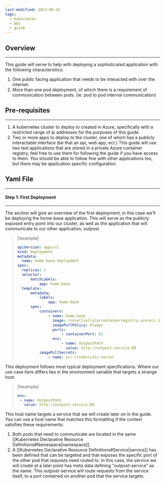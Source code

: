 ```yaml
---
last-modified: 2023-09-25
tags:
  - kubernetes
  - AKS
  - guide
---
```

## Overview
---
This guide will serve to help with deploying a sophisticated application with the following characteristics:
1. One public facing application that needs to be interacted with over the internet.
2. More than one pod deployment, of which there is a requirement of communication between pods. (ie. pod to pod internal communication)
## Pre-requisites
---
1. A kubernetes cluster to deploy to created in Azure, specifically with a restricted range of ip addresses for the purposes of this guide.
2. Two or more apps to deploy to the cluster, one of which has a publicly interactable interface (be that an api, web app, ect.) This guide will use two test applications that are stored in a private Azure container registry, feel free to use them for following the guide if you have access to them. You should be able to follow fine with other applications too, but there may be application specific configuration.

## Yaml File
---
#### Step 1: First Deployment
---
The section will give an overview of the first deployment, in this case we'll be deploying the home-base application. This will serve as the publicly exposed entry point into our cluster, as well as the application that will communicate to our other application, outpost.

>[!example]
>```yaml
>apiVersion: apps/v1
>kind: Deployment
>metadata:
>	name: home-base-deployment
>spec:
>	replicas: 1
>	selector:
>		matchLabels:
>			app: home-base
>	template:
>		metadata:
>			labels:
>				app: home-base
>		spec:
>			containers:
>				- name: home-base
>				  image: russellcellularcontainerregistry.azurecr.io/home-base
>				  imagePullPolicy: Always
>				  ports:
>					  - containerPort: 81
>				  env:
>					  - name: OutpostPath
>					    value: http://outpost-service:80
>			imagePullSecrets:
>				- name: acr-credentials-secret
>```

This deployment follows most typical deployment specifications. Where our use case here differs lies in the environment variable that targets a strange host:

>[!example]
>```yaml
> env:
>  - name: OutpostPath
>    value: http://outpost-service:80
>```

This host name targets a service that we will create later on in the guide. You can use a host name that matches this formatting if the context satisfies these requirements:
1. Both pods that need to communicate are located in the same [[Kubernetes Declarative Resource Definitions#Namespace|namespace]].
2. A [[Kubernetes Declarative Resource Definitions#Service|service]] has been defined that can be targeted and that exposes the specific port of the other pod that requests need routed to. In this case, the service we will create at a later point has meta data defining "outpost-service" as the name. This outpost-service will route requests from the service itself, to a port contained on another pod that the service targets.
